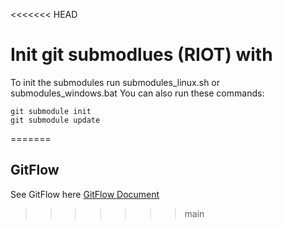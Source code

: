 <<<<<<< HEAD

# Init git submodlues (RIOT) with
To init the submodules run submodules_linux.sh or submodules_windows.bat
You can also run these commands:
```
git submodule init
git submodule update
```
=======
## GitFlow

See GitFlow here [GitFlow Document](/.github/GitFlow)
>>>>>>> main
